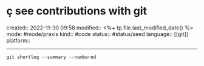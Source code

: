 # ç see contributions with git
created:: 2022-11-30 09:58
modified:: <%+ tp.file.last_modified_date() %>
mode: #mode/praxis 
kind:: #code
status:: #status/seed
language:: [[git]]
platform::
***


`git shortlog --summary --numbered`

